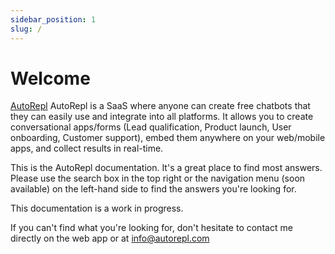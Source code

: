 ```yaml
---
sidebar_position: 1
slug: /
---
```


# Welcome

[AutoRepl](https://www.autorepl.com) AutoRepl is a SaaS where anyone can create free chatbots that they can easily use and integrate into all platforms. It allows you to create conversational apps/forms (Lead qualification, Product launch, User onboarding, Customer support), embed them anywhere on your web/mobile apps, and collect results in real-time.

This is the AutoRepl documentation. It's a great place to find most answers. Please use the search box in the top right or the navigation menu (soon available) on the left-hand side to find the answers you're looking for.

This documentation is a work in progress.

If you can't find what you're looking for, don't hesitate to contact me directly on the web app or at info@autorepl.com
